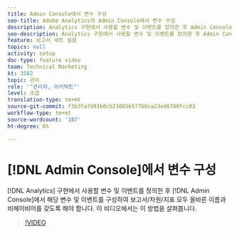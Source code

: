 ```yaml
---
title: Admin Console에서 변수 구성
seo-title: Adobe Analytics의 Admin Console에서 변수 구성
description: Analytics 구현에서 사용할 변수 및 이벤트를 정의한 후 Admin Console으로 들어가서 구성하여 보고서/차원/지표 모두 올바른 이름과 동작을 갖도록 해야 합니다. 이 비디오에서는 이 방법을 살펴봅니다.
seo-description: Analytics 구현에서 사용할 변수 및 이벤트를 정의한 후 Admin Console으로 들어가서 구성하여 보고서/차원/지표 모두 올바른 이름과 동작을 갖도록 해야 합니다. 이 비디오에서는 이 방법을 살펴봅니다. Adobe Analytics
feature: 보고서 세트 설정
topics: null
activity: setup
doc-type: feature video
team: Technical Marketing
kt: 3582
topic: 관리
role: '"관리자, 아키텍트"'
level: 초급
translation-type: tm+mt
source-git-commit: f3b3fa7d91b0cb21005b57768ca23ed6700fcc03
workflow-type: tm+mt
source-wordcount: '187'
ht-degree: 6%

---
```



# [!DNL Admin Console]에서 변수 구성

[!DNL Analytics] 구현에서 사용할 변수 및 이벤트를 정의한 후 [!DNL Admin Console]에서 해당 변수 및 이벤트를 구성하여 보고서/차원/지표 모두 올바른 이름과 비헤이비어를 갖도록 해야 합니다. 이 비디오에서는 이 방법을 살펴봅니다.

>[!VIDEO](https://video.tv.adobe.com/v/28755/?quality=12)
